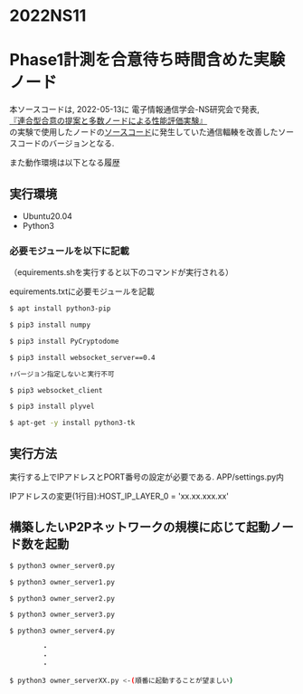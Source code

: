 # 2022NS11
# Phase1計測を合意待ち時間含めた実験ノード


本ソースコードは, 2022-05-13に
電子情報通信学会-NS研究会で発表, <br>[『連合型合意の提案と多数ノードによる性能評価実験』](https://ken.ieice.org/ken/paper/20220513SC9R/)<br>
の実験で使用したノードの[ソースコード](https://github.com/cit-fujihalab/Cross-ref_for_Many-Nodes)に発生していた通信輻輳を改善したソースコードのバージョンとなる.

また動作環境は以下となる履歴

## 実行環境

- Ubuntu20.04
- Python3

### 必要モジュールを以下に記載
（equirements.shを実行すると以下のコマンドが実行される）

equirements.txtに必要モジュールを記載
```sh equirements.txt
$ apt install python3-pip

$ pip3 install numpy

$ pip3 install PyCryptodome

$ pip3 install websocket_server==0.4

↑バージョン指定しないと実行不可

$ pip3 websocket_client

$ pip3 install plyvel

$ apt-get -y install python3-tk
```

## 実行方法


実行する上でIPアドレスとPORT番号の設定が必要である.
APP/settings.py内

IPアドレスの変更(1行目):HOST_IP_LAYER_0 = 'xx.xx.xxx.xx'

## 構築したいP2Pネットワークの規模に応じて起動ノード数を起動

```sh
$ python3 owner_server0.py

$ python3 owner_server1.py

$ python3 owner_server2.py

$ python3 owner_server3.py

$ python3 owner_server4.py

        ・
        ・
        ・

$ python3 owner_serverXX.py <-(順番に起動することが望ましい)
```